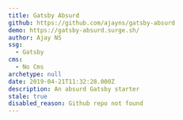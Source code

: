 ```yaml
---
title: Gatsby Absurd
github: https://github.com/ajayns/gatsby-absurd
demo: https://gatsby-absurd.surge.sh/
author: Ajay NS
ssg:
  - Gatsby
cms:
  - No Cms
archetype: null
date: 2019-04-21T11:32:28.000Z
description: An absurd Gatsby starter
stale: true
disabled_reason: Github repo not found
---
```

